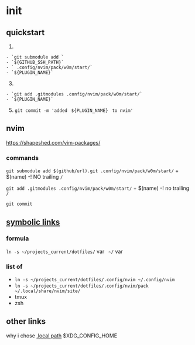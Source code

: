 # init

## quickstart

  1. 
    - `git submodule add `  
    - `${GITHUB_SSH_PATH}`
    - ` .config/nvim/pack/w0m/start/`
    - `${PLUGIN_NAME}`
  3. 
    - `git add .gitmodules .config/nvim/pack/w0m/start/`
    - `${PLUGIN_NAME}`
  5. `git commit -m 'added ` `${PLUGIN_NAME}` ` to nvim'`

## nvim

https://shapeshed.com/vim-packages/

### commands

`git submodule add $(github/url).git .config/nvim/pack/w0m/start/` + $(name) -! NO trailing `/`

`git add .gitmodules .config/nvim/pack/w0m/start/` + $(name) -! no trailing `/`
  
`git commit`


## [symbolic links](https://linuxize.com/post/how-to-create-symbolic-links-in-linux-using-the-ln-command/#creating-symlinks-to-a-directory)
### formula

`ln -s ~/projects_current/dotfiles/` var ` ~/` var

### list of 

- `ln -s ~/projects_current/dotfiles/.config/nvim ~/.config/nvim`
- `ln -s ~/projects_current/dotfiles/.config/nvim/pack ~/.local/share/nvim/site/`
- tmux
- zsh

## other links

why i chose [.local path](https://stackoverflow.com/questions/48700563/how-do-i-install-plugins-in-neovim-correctly)
$XDG_CONFIG_HOME
